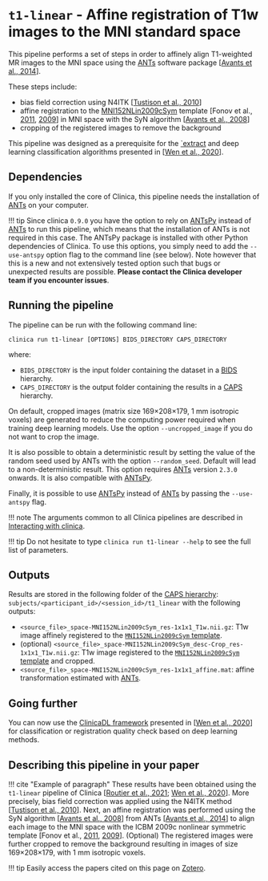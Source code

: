 # `t1-linear` - Affine registration of T1w images to the MNI standard space

This pipeline performs a set of steps in order to affinely align T1-weighted MR images to the MNI space using the [ANTs](http://stnava.github.io/ANTs/) software package [[Avants et al., 2014](https://doi.org/10.3389/fninf.2014.00044)].

These steps include:

- bias field correction using N4ITK [[Tustison et al., 2010](https://doi.org/10.1109/TMI.2010.2046908)]
- affine registration to the [MNI152NLin2009cSym](https://bids-specification.readthedocs.io/en/stable/99-appendices/08-coordinate-systems.html#template-based-coordinate-systems) template [Fonov et al., [2011](https://doi.org/10.1016/j.neuroimage.2010.07.033), [2009](https://doi.org/10.1016/S1053-8119(09)70884-5)] in MNI space with the SyN algorithm [[Avants et al., 2008](https://doi.org/10.1016/j.media.2007.06.004)]
- cropping of the registered images to remove the background

This pipeline was designed as a prerequisite for the [`extract](https://clinicadl.readthedocs.io/en/stable/Preprocessing/Extract/) and deep learning classification algorithms presented in [[Wen et al., 2020](https://arxiv.org/abs/1904.07773)].

## Dependencies

If you only installed the core of Clinica, this pipeline needs the installation of [ANTs](../Third-party.md#ants) on your computer.

!!! tip
    Since clinica `0.9.0` you have the option to rely on [ANTsPy](https://antspyx.readthedocs.io/en/latest/index.html)
    instead of [ANTs](../Third-party.md#ants) to run this pipeline, which means that the installation of ANTs is not
    required in this case. The ANTsPy package is installed with other Python dependencies of Clinica.
    To use this options, you simply need to add the `--use-antspy` option flag to the command line (see below).
    Note however that this is a new and not extensively tested option such that bugs or unexpected
    results are possible. **Please contact the Clinica developer team if you encounter issues**.

## Running the pipeline

The pipeline can be run with the following command line:

```Text
clinica run t1-linear [OPTIONS] BIDS_DIRECTORY CAPS_DIRECTORY
```

where:

- `BIDS_DIRECTORY` is the input folder containing the dataset in a [BIDS](../BIDS.md) hierarchy.
- `CAPS_DIRECTORY` is the output folder containing the results in a [CAPS](../CAPS/Introduction.md) hierarchy.

On default, cropped images (matrix size 169×208×179, 1 mm isotropic voxels) are generated to reduce the computing power required when training deep learning models.
Use the option `--uncropped_image` if you do not want to crop the image.

It is also possible to obtain a deterministic result by setting the value of the random seed used by ANTs with the option `--random_seed`. Default will lead to a non-deterministic result.
This option requires [ANTs](../Third-party.md#ants) version `2.3.0` onwards. It is also compatible with [ANTsPy](https://antspyx.readthedocs.io/en/latest/index.html).

Finally, it is possible to use [ANTsPy](https://antspyx.readthedocs.io/en/latest/index.html) instead of [ANTs](../Third-party.md#ants) by passing the `--use-antspy` flag.

!!! note
    The arguments common to all Clinica pipelines are described in
    [Interacting with clinica](../InteractingWithClinica.md).

!!! tip
    Do not hesitate to type `clinica run t1-linear --help` to see the full list of parameters.

## Outputs

Results are stored in the following folder of the [CAPS hierarchy](../CAPS/Specifications.md#t1-linear---affine-registration-of-t1w-images-to-the-mni-standard-space): `subjects/<participant_id>/<session_id>/t1_linear` with the following outputs:

- `<source_file>_space-MNI152NLin2009cSym_res-1x1x1_T1w.nii.gz`: T1w image affinely registered to the [`MNI152NLin2009cSym` template](https://bids-specification.readthedocs.io/en/stable/99-appendices/08-coordinate-systems.html).
- (optional) `<source_file>_space-MNI152NLin2009cSym_desc-Crop_res-1x1x1_T1w.nii.gz`: T1w image registered to the [`MNI152NLin2009cSym` template](https://bids-specification.readthedocs.io/en/stable/99-appendices/08-coordinate-systems.html) and cropped.
- `<source_file>_space-MNI152NLin2009cSym_res-1x1x1_affine.mat`: affine transformation estimated with [ANTs](https://stnava.github.io/ANTs/).

## Going further

You can now use the [ClinicaDL framework](https://clinicadl.readthedocs.io/) presented in [[Wen et al., 2020](https://doi.org/10.1016/j.media.2020.101694)] for classification or registration quality check based on deep learning methods.

## Describing this pipeline in your paper

!!! cite "Example of paragraph"
    These results have been obtained using the `t1-linear` pipeline of Clinica
    [[Routier et al., 2021](https://doi.org/10.3389/fninf.2021.689675);
    [Wen et al., 2020](https://doi.org/10.1016/j.media.2020.101694)].
    More precisely, bias field correction was applied using the N4ITK method
    [[Tustison et al., 2010](https://doi.org/10.1109/TMI.2010.2046908)].
    Next, an affine registration was performed using the SyN algorithm
    [[Avants et al., 2008](https://doi.org/10.1016/j.media.2007.06.004)]
    from ANTs [[Avants et al., 2014](https://doi.org/10.3389/fninf.2014.00044)]
    to align each image to the MNI space with the ICBM 2009c nonlinear symmetric template
    [Fonov et al., [2011](https://doi.org/10.1016/j.neuroimage.2010.07.033),
    [2009](https://doi.org/10.1016/S1053-8119(09)70884-5)].
    (Optional) The registered images were further cropped to remove the background
    resulting in images of size 169×208×179, with 1 mm isotropic voxels.

!!! tip
    Easily access the papers cited on this page on
    [Zotero](https://www.zotero.org/groups/2240070/clinica_aramislab/collections/8B2R2826).
